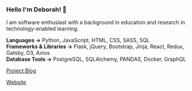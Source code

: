 ### Hello I'm Deborah! 📡

I am software enthusiast with a background in education and research in technology-enabled learning.

**Languages →** Python, JavaScript, HTML, CSS, SASS, SQL   
**Frameworks & Libraries →** Flask, jQuery, Bootstrap, Jinja, React, Redux, Gatsby, D3, Axios   
**Database Tools →** PostgreSQL, SQLAlchemy, PANDAS, Docker, GraphQL

[Project Blog](https://debiday.wordpress.com/)
<meta name="google-site-verification" content="W4pKZpobnsnVB-0RJIPuoPHrY-v5SKx8hBM2XPKtQqQ" />

[Website](https://debiday.github.io/)
<meta name="google-site-verification" content="W4pKZpobnsnVB-0RJIPuoPHrY-v5SKx8hBM2XPKtQqQ" />
